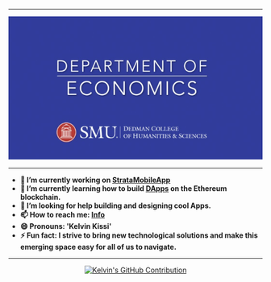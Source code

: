 <html>
  <head>
    <meta name="google-site-verification" content="6cnUfh7iOlBmVXTTrNFod2SB2ey-f925-hQl9KIrKpo" />
  </head>

  ---

  <p align="center">
    <img src="./smu-econ.jpeg">
  </p>

  ---

  <ul>
    <li>
      <strong>🔭 I’m currently working on <a href="https://github.com/Strata-Innovative-Solutions">StrataMobileApp</a></strong>
    </li>
    <li>
      <strong>🌱 I’m currently learning how to build <a href="https://ethereum.org/en/dapps/">DApps</a> on the Ethereum blockchain.</strong>
    </li>
    <li>
      <strong>🤔 I’m looking for help building and designing cool Apps.</strong>
    </li>
    <li>
      <strong>📫 How to reach me: <a href="https://kelvinkissi.io/">Info</a></strong>
    </li>
    <li>
      <strong>😄 Pronouns: 'Kelvin Kissi'</strong>
    </li>
    <li>
      <strong>⚡ Fun fact: I strive to bring new technological solutions and make this emerging space easy for all of us to navigate.</strong>
    </li>
    <!-- <li>
      <strong>👨🏾‍💻 Linkedin: <a href="https://www.linkedin.com/in/kelvin-kissi/">Linkedin</a></strong>
    </li> -->
  </ul>

  ---

  <p align="center">
    <a href="https://github.com/kelvinkissi">
      <img src="http://github-profile-summary-cards.vercel.app/api/cards/profile-details?username=kelvinkissi&theme=github_dark" alt="Kelvin's GitHub Contribution"/>
    </a>
  </p>
</html>



